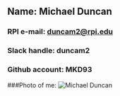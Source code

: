 ## Name: Michael Duncan
### RPI e-mail: duncam2@rpi.edu
### Slack handle: duncam2
### Github account: MKD93

###Photo of me:
![Michael Duncan](images/me.jpg)

